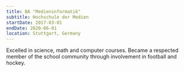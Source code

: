 ```yaml
---
title: BA "Medieninformatik"
subtitle: Hochschule der Medien
startDate: 2017-03-01
endDate: 2020-06-01
location: Stuttgart, Germany
---
```


Excelled in science, math and computer courses. Became a respected member of the school community through involvement in football and hockey.
